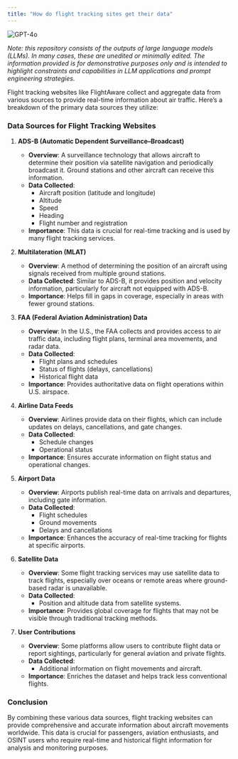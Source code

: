 ```yaml
---
title: "How do flight tracking sites get their data"
---
```

![GPT-4o](https://img.shields.io/badge/GPT--4o-3333FF?style=for-the-badge&logo=openai&logoColor=white)



*Note: this repository consists of the outputs of large language models (LLMs). In many cases, these are unedited or minimally edited. The information provided is for demonstrative purposes only and is intended to highlight constraints and capabilities in LLM applications and prompt engineering strategies.*


Flight tracking websites like FlightAware collect and aggregate data from various sources to provide real-time information about air traffic. Here’s a breakdown of the primary data sources they utilize:

### Data Sources for Flight Tracking Websites

1. **ADS-B (Automatic Dependent Surveillance–Broadcast)**
   - **Overview**: A surveillance technology that allows aircraft to determine their position via satellite navigation and periodically broadcast it. Ground stations and other aircraft can receive this information.
   - **Data Collected**:
     - Aircraft position (latitude and longitude)
     - Altitude
     - Speed
     - Heading
     - Flight number and registration
   - **Importance**: This data is crucial for real-time tracking and is used by many flight tracking services.

2. **Multilateration (MLAT)**
   - **Overview**: A method of determining the position of an aircraft using signals received from multiple ground stations.
   - **Data Collected**: Similar to ADS-B, it provides position and velocity information, particularly for aircraft not equipped with ADS-B.
   - **Importance**: Helps fill in gaps in coverage, especially in areas with fewer ground stations.

3. **FAA (Federal Aviation Administration) Data**
   - **Overview**: In the U.S., the FAA collects and provides access to air traffic data, including flight plans, terminal area movements, and radar data.
   - **Data Collected**:
     - Flight plans and schedules
     - Status of flights (delays, cancellations)
     - Historical flight data
   - **Importance**: Provides authoritative data on flight operations within U.S. airspace.

4. **Airline Data Feeds**
   - **Overview**: Airlines provide data on their flights, which can include updates on delays, cancellations, and gate changes.
   - **Data Collected**:
     - Schedule changes
     - Operational status
   - **Importance**: Ensures accurate information on flight status and operational changes.

5. **Airport Data**
   - **Overview**: Airports publish real-time data on arrivals and departures, including gate information.
   - **Data Collected**:
     - Flight schedules
     - Ground movements
     - Delays and cancellations
   - **Importance**: Enhances the accuracy of real-time tracking for flights at specific airports.

6. **Satellite Data**
   - **Overview**: Some flight tracking services may use satellite data to track flights, especially over oceans or remote areas where ground-based radar is unavailable.
   - **Data Collected**: 
     - Position and altitude data from satellite systems.
   - **Importance**: Provides global coverage for flights that may not be visible through traditional tracking methods.

7. **User Contributions**
   - **Overview**: Some platforms allow users to contribute flight data or report sightings, particularly for general aviation and private flights.
   - **Data Collected**: 
     - Additional information on flight movements and aircraft.
   - **Importance**: Enriches the dataset and helps track less conventional flights.

### Conclusion

By combining these various data sources, flight tracking websites can provide comprehensive and accurate information about aircraft movements worldwide. This data is crucial for passengers, aviation enthusiasts, and OSINT users who require real-time and historical flight information for analysis and monitoring purposes.

